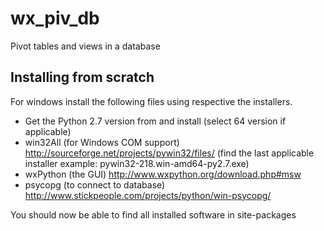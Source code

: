 wx_piv_db
=========

Pivot tables and views in a database



Installing from scratch
-----------------------
For windows install the following files using respective the installers. 

+ Get the Python 2.7 version from and install (select 64 version if applicable)
+ win32All (for Windows COM support) http://sourceforge.net/projects/pywin32/files/ (find the last applicable installer example: pywin32-218.win-amd64-py2.7.exe)
+ wxPython (the GUI) http://www.wxpython.org/download.php#msw
+ psycopg (to connect to database) http://www.stickpeople.com/projects/python/win-psycopg/

You should now be able to find all installed software in site-packages